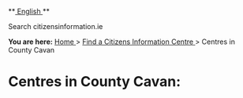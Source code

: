 **[ English ](/) **

Search citizensinformation.ie

  

**You are here:** [ Home ](https://www.citizensinformation.ie/ "Home page") >
[ Find a Citizens Information Centre ](https://centres.citizensinformation.ie/
"Find a Citizens Information Centre") > Centres in County Cavan

#  Centres in County Cavan:
